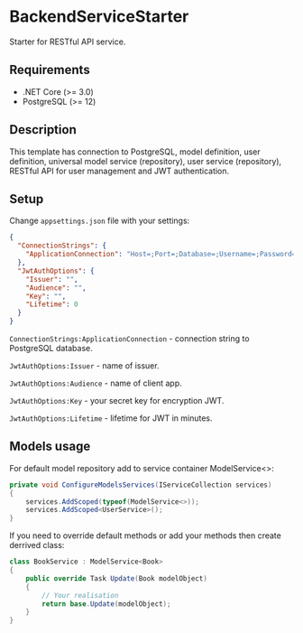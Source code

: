 # BackendServiceStarter
Starter for RESTful API service.

## Requirements
* .NET Core (>= 3.0)
* PostgreSQL (>= 12)

## Description
This template has connection to PostgreSQL, model definition, user definition, universal model service (repository), user service (repository), RESTful API for user management and JWT authentication.

## Setup
Change `appsettings.json` file with your settings:
```json
{
  "ConnectionStrings": {
    "ApplicationConnection": "Host=;Port=;Database=;Username=;Password="
  },
  "JwtAuthOptions": {
    "Issuer": "",
    "Audience": "",
    "Key": "",
    "Lifetime": 0
  }
}
```

`ConnectionStrings:ApplicationConnection` - connection string to PostgreSQL database.

`JwtAuthOptions:Issuer` - name of issuer.

`JwtAuthOptions:Audience` - name of client app.

`JwtAuthOptions:Key` - your secret key for encryption JWT.

`JwtAuthOptions:Lifetime` - lifetime for JWT in minutes.

## Models usage
For default model repository add to service container ModelService<>:
```csharp
private void ConfigureModelsServices(IServiceCollection services)
{
    services.AddScoped(typeof(ModelService<>));
    services.AddScoped<UserService>();
}
```
If you need to override default methods or add your methods then create derrived class:
```csharp
class BookService : ModelService<Book>
{
    public override Task Update(Book modelObject)
    {
        // Your realisation
        return base.Update(modelObject);
    }
}
```
